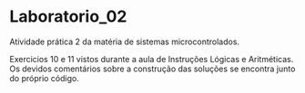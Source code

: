 # Laboratorio_02
Atividade prática 2 da matéria de sistemas microcontrolados.

Exercicios 10 e 11 vistos durante a aula de Instruções Lógicas e Aritméticas.
Os devidos comentários sobre a construção das soluções se encontra junto do próprio código.
